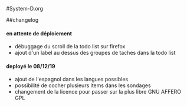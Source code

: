 #System-D.org

##changelog

#### en attente de déploiement

- débuggage du scroll de la todo list sur firefox
- ajout d'un label au dessus des groupes de taches dans la todo list


#### deployé le 08/12/19

- ajout de l'espagnol dans les langues possibles
- possibilité de cocher plusieurs items dans les sondages
- changement de la licence pour passer sur la plus libre GNU AFFERO GPL
